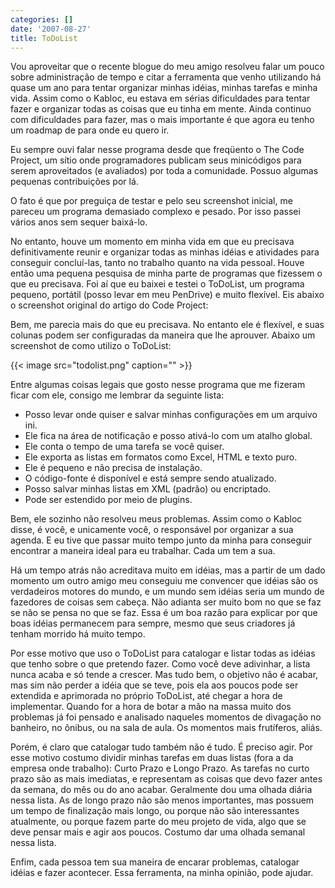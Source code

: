 ```yaml
---
categories: []
date: '2007-08-27'
title: ToDoList
---
```


Vou aproveitar que o recente blogue do meu amigo resolveu falar um pouco sobre administração de tempo e citar a ferramenta que venho utilizando há quase um ano para tentar organizar minhas idéias, minhas tarefas e minha vida. Assim como o Kabloc, eu estava em sérias dificuldades para tentar fazer e organizar todas as coisas que eu tinha em mente. Ainda continuo com dificuldades para fazer, mas o mais importante é que agora eu tenho um roadmap de para onde eu quero ir.

Eu sempre ouvi falar nesse programa desde que freqüento o The Code Project, um sítio onde programadores publicam seus minicódigos para serem aproveitados (e avaliados) por toda a comunidade. Possuo algumas pequenas contribuições por lá.

O fato é que por preguiça de testar e pelo seu screenshot inicial, me pareceu um programa demasiado complexo e pesado. Por isso passei vários anos sem sequer baixá-lo.

No entanto, houve um momento em minha vida em que eu precisava definitivamente reunir e organizar todas as minhas idéias e atividades para conseguir concluí-las, tanto no trabalho quanto na vida pessoal. Houve então uma pequena pesquisa de minha parte de programas que fizessem o que eu precisava. Foi aí que eu baixei e testei o ToDoList, um programa pequeno, portátil (posso levar em meu PenDrive) e muito flexível. Eis abaixo o screenshot original do artigo do Code Project:

Bem, me parecia mais do que eu precisava. No entanto ele é flexível, e suas colunas podem ser configuradas da maneira que lhe aprouver. Abaixo um screenshot de como utilizo o ToDoList:

{{< image src="todolist.png" caption="" >}}

Entre algumas coisas legais que gosto nesse programa que me fizeram ficar com ele, consigo me lembrar da seguinte lista:

 - Posso levar onde quiser e salvar minhas configurações em um arquivo ini.
 - Ele fica na área de notificação e posso ativá-lo com um atalho global.
 - Ele conta o tempo de uma tarefa se você quiser.
 - Ele exporta as listas em formatos como Excel, HTML e texto puro.
 - Ele é pequeno e não precisa de instalação.
 - O código-fonte é disponível e está sempre sendo atualizado.
 - Posso salvar minhas listas em XML (padrão) ou encriptado.
 - Pode ser estendido por meio de plugins.

Bem, ele sozinho não resolveu meus problemas. Assim como o Kabloc disse, é você, e unicamente você, o responsável por organizar a sua agenda. E eu tive que passar muito tempo junto da minha para conseguir encontrar a maneira ideal para eu trabalhar. Cada um tem a sua.

Há um tempo atrás não acreditava muito em idéias, mas a partir de um dado momento um outro amigo meu conseguiu me convencer que idéias são os verdadeiros motores do mundo, e um mundo sem idéias seria um mundo de fazedores de coisas sem cabeça. Não adianta ser muito bom no que se faz se não se pensa no que se faz. Essa é um boa razão para explicar por que boas idéias permanecem para sempre, mesmo que seus criadores já tenham morrido há muito tempo.

Por esse motivo que uso o ToDoList para catalogar e listar todas as idéias que tenho sobre o que pretendo fazer. Como você deve adivinhar, a lista nunca acaba e só tende a crescer. Mas tudo bem, o objetivo não é acabar, mas sim não perder a idéia que se teve, pois ela aos poucos pode ser extendida e aprimorada no próprio ToDoList, até chegar a hora de implementar. Quando for a hora de botar a mão na massa muito dos problemas já foi pensado e analisado naqueles momentos de divagação no banheiro, no ônibus, ou na sala de aula. Os momentos mais frutíferos, aliás.

Porém, é claro que catalogar tudo também não é tudo. É preciso agir. Por esse motivo costumo dividir minhas tarefas em duas listas (fora a da empresa onde trabalho): Curto Prazo e Longo Prazo. As tarefas no curto prazo são as mais imediatas, e representam as coisas que devo fazer antes da semana, do mês ou do ano acabar. Geralmente dou uma olhada diária nessa lista. As de longo prazo não são menos importantes, mas possuem um tempo de finalização mais longo, ou porque não são interessantes atualmente, ou porque fazem parte do meu projeto de vida, algo que se deve pensar mais e agir aos poucos. Costumo dar uma olhada semanal nessa lista.

Enfim, cada pessoa tem sua maneira de encarar problemas, catalogar idéias e fazer acontecer. Essa ferramenta, na minha opinião, pode ajudar.

